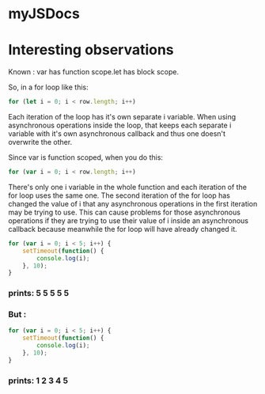 # myJSDocs

# Interesting observations 

Known : var has function scope.let has block scope.

So, in a for loop like this:

```javascript
for (let i = 0; i < row.length; i++) 
```

Each iteration of the loop has it's own separate i variable. When using asynchronous operations inside the loop, that keeps each separate i variable with it's own asynchronous callback and thus one doesn't overwrite the other.

Since var is function scoped, when you do this:

```javascript
for (var i = 0; i < row.length; i++) 
```

There's only one i variable in the whole function and each iteration of the for loop uses the same one. The second iteration of the for loop has changed the value of i that any asynchronous operations in the first iteration may be trying to use. This can cause problems for those asynchronous operations if they are trying to use their value of i inside an asynchronous callback because meanwhile the for loop will have already changed it.

```javascript
for (var i = 0; i < 5; i++) {
    setTimeout(function() {
        console.log(i);
    }, 10);
}
```
### prints: 5 5 5 5 5
### But :
```javascript
for (var i = 0; i < 5; i++) {
    setTimeout(function() {
        console.log(i);
    }, 10);
}
```
### prints: 1 2 3 4 5
